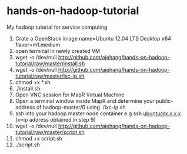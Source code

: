 hands-on-hadoop-tutorial
========================

My hadoop tutorial for service computing

1. Crate a OpenStack image name=Ubuntu 12.04 LTS Desktop x64 flavor=m1.medium
2. open terminal in newly created VM
3. wget -o /dev/null http://github.com/ajehang/hands-on-hadoop-tutorial/raw/master/install.sh
4. wget -o /dev/null http://github.com/ajehang/hands-on-hadoop-tutorial/raw/master/lxc-ip.sh
4. chmod +x *.sh
5. ./install.sh
6. Open VNC session for MapR Virtual Machine
7. Open a terminal window inside MapR and determine your public-address of hadoop-master/0 using ./lxc-ip.sh
8.  ssh into your hadoop master node container e.g
    ssh ubuntu@x.x.x.x (x=ip address obtained in step 9)
9. wget -o /dev/null http://github.com/ajehang/hands-on-hadoop-tutorial/raw/master/script.sh
10. chmod +x script.sh
11. ./script.sh
    
